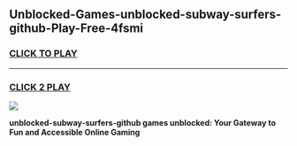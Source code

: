 
## Unblocked-Games-unblocked-subway-surfers-github-Play-Free-4fsmi
<h3>
<a href="https://premium76.site?title=unblocked-subway-surfers-github&ref=23A">CLICK TO PLAY</a></h3>
<hr>

<h3>
<a href="https://premium76.site?title=unblocked-subway-surfers-github&ref=23A">CLICK 2 PLAY</a>
  
</h3>

<a href="https://premium76.site?title=unblocked-subway-surfers-github&ref=23A"><img src="https://clearcache.store/games.png"></a>


**unblocked-subway-surfers-github games unblocked: Your Gateway to Fun and Accessible Online Gaming**
